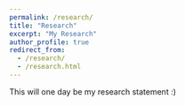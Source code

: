```yaml
---
permalink: /research/
title: "Research"
excerpt: "My Research"
author_profile: true
redirect_from: 
  - /research/
  - /research.html
---
```


This will one day be my research statement :) 

